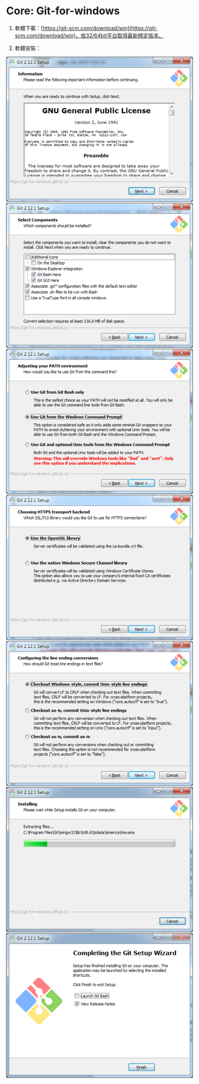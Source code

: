 # Core: Git-for-windows

1. 軟體下載：[https://git-scm.com/download/win](https://git-scm.com/download/win)，依32/64bit平台取得最新穩定版本。

2. 軟體安裝：

![](/assets/import.png)![](/assets/git-setup-02.png)![](/assets/git-setup-03import.png)![](/assets/git-setup-04.png)![](/assets/git-setup-05.png)![](/assets/git-setup-06.png)![](/assets/git-setup-07.png)

#### 



